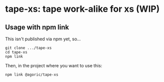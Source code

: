 # tape-xs: tape work-alike for xs (WIP)

## Usage with npm link

This isn't published via npm yet, so...

```
git clone .../tape-xs
cd tape-xs
npm link
```

Then, in the project where you want to use this:

```
npm link @agoric/tape-xs
```
